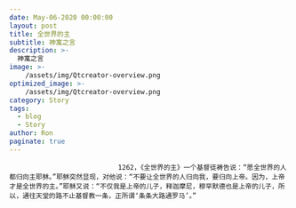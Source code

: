 ```yaml
---
date: May-06-2020 00:00:00
layout: post
title: 全世界的主
subtitle: 神寓之言
description: >-
  神寓之言
image: >-
    /assets/img/Qtcreator-overview.png
optimized_image: >-
    /assets/img/Qtcreator-overview.png
category: Story
tags:
  - blog
  - Story
author: Ron
paginate: true
---
```


							　　1262，《全世界的主》一个基督徒祷告说：“愿全世界的人都归向主耶稣。”耶稣突然显现，对他说：“不要让全世界的人归向我，要归向上帝。因为，上帝才是全世界的主。”耶稣又说：“不仅我是上帝的儿子，释迦摩尼，穆罕默德也是上帝的儿子，所以，通往天堂的路不止基督教一条，正所谓‘条条大路通罗马’。”
							
							
						